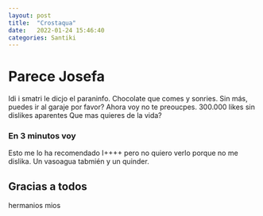 ```yaml
---
layout: post
title:  "Crostaqua"
date:   2022-01-24 15:46:40
categories: Santiki
---
```

# Parece Josefa 
Idi i smatri le dicjo el paraninfo. Chocolate que comes y sonries. Sin más, puedes ir al garaje por favor? Ahora voy no te preoucpes. 300.000 likes sin dislikes aparentes
Que mas quieres de la vida? 

### En 3 minutos voy
Esto me lo ha recomendado I++++ pero no quiero verlo porque no me dislika. Un vasoagua tabmién y un quinder. 

## Gracias a todos
hermanios mios

